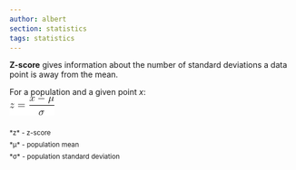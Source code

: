 ```yaml
---
author: albert
section: statistics
tags: statistics
---
```

<!--more-->
**Z-score** gives information about the number of standard deviations a data point is away from the mean. 

For a population and a given point *x*: <br />
<img src="/assets/images/handbook/statistics/z-score.gif" class="equation_gif" />

<sub>
*z* - z-score <br />
*&mu;* - population mean <br />
*&sigma;* - population standard deviation 
</sub>